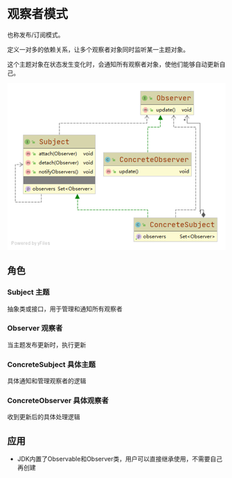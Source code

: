 # 观察者模式
也称发布/订阅模式。

定义一对多的依赖关系，让多个观察者对象同时监听某一主题对象。

这个主题对象在状态发生变化时，会通知所有观察者对象，使他们能够自动更新自己。



![uml][uml]



##  角色

### Subject 主题

抽象类或接口，用于管理和通知所有观察者

### Observer 观察者

当主题发布更新时，执行更新

### ConcreteSubject 具体主题

具体通知和管理观察者的逻辑

### ConcreteObserver 具体观察者

收到更新后的具体处理逻辑



## 应用



- JDK内置了Observable和Observer类，用户可以直接继承使用，不需要自己再创建





[uml]: https://raw.githubusercontent.com/fengbaoheng/design-pattern/master/observer/src/main/java/uml/uml.png